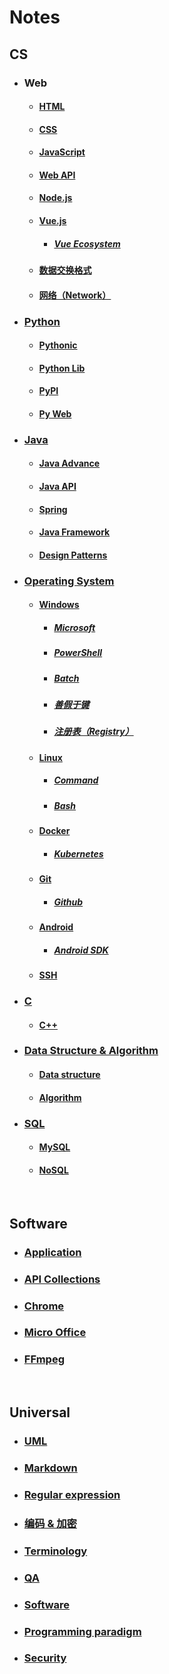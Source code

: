 # Notes  
## CS  
- ### Web  
  - #### [HTML](./docs/CS/HTML.md)  
  - #### [CSS](./docs/CS/CSS.md)  
  - #### [JavaScript](./docs/CS/JavaScript.md)  
  - #### [Web API](./docs/CS/Web%20API.md)  
  - #### [Node.js](./docs/CS/Node.js.md)  
  - #### [Vue.js](./docs/CS/Vue.js.md)  
    - ##### [Vue Ecosystem](./docs/CS/Vue%20Ecosystem.md)  
  - #### [数据交换格式](./docs/CS/%E6%95%B0%E6%8D%AE%E4%BA%A4%E6%8D%A2%E6%A0%BC%E5%BC%8F.md)  
  - #### [网络（Network）](./docs/CS/%E7%BD%91%E7%BB%9C%EF%BC%88Network%EF%BC%89.md)  
- ### [Python](./docs/CS/Python.md)  
  - #### [Pythonic](./docs/CS/Pythonic.md)  
  - #### [Python Lib](./docs/CS/Python%20Lib.md)  
  - #### [PyPI](./docs/CS/PyPI.md)  
  - #### [Py Web](./docs/CS/Py%20Web.md)  
- ### [Java](./docs/CS/Java.md)  
  - #### [Java Advance](./docs/CS/Java%20Advance.md)  
  - #### [Java API](./docs/CS/Java%20API.md)  
  - #### [Spring](./docs/CS/Spring.md)  
  - #### [Java Framework](./docs/CS/Java%20Framework.md)  
  - #### [Design Patterns](./docs/CS/Design%20Patterns.md)  
- ### [Operating System](./docs/CS/Operating%20System.md)  
  - #### [Windows](./docs/CS/Windows.md)  
    - ##### [Microsoft](./docs/CS/Microsoft.md)  
    - ##### [PowerShell](./docs/CS/PowerShell.md)  
    - ##### [Batch](./docs/CS/Batch.md)  
    - ##### [善假于键](./docs/CS/%E5%96%84%E5%81%87%E4%BA%8E%E9%94%AE.md)  
    - ##### [注册表（Registry）](./docs/CS/%E6%B3%A8%E5%86%8C%E8%A1%A8%EF%BC%88Registry%EF%BC%89.md)  
  - #### [Linux](./docs/CS/Linux.md)  
    - ##### [Command](./docs/CS/Command.md)  
    - ##### [Bash](./docs/CS/Bash.md)  
  - #### [Docker](./docs/CS/Docker.md)  
    - ##### [Kubernetes](./docs/CS/Kubernetes.md)  
  - #### [Git](./docs/CS/Git.md)  
    - ##### [Github](./docs/CS/Github.md)  
  - #### [Android](./docs/CS/Android.md)  
    - ##### [Android SDK](./docs/CS/Android%20SDK.md)  
  - #### [SSH](./docs/CS/SSH.md)  
- ### [C](./docs/CS/C.md)  
  - #### [C++](./docs/CS/C%2B%2B.md)  
- ### [Data Structure & Algorithm](./docs/CS/Data%20Structure%20%26%20Algorithm.md)  
  - #### [Data structure](./docs/CS/Data%20structure.md)  
  - #### [Algorithm](./docs/CS/Algorithm.md)  
- ### [SQL](./docs/CS/SQL.md)  
  - #### [MySQL](./docs/CS/MySQL.md)  
  - #### [NoSQL](./docs/CS/NoSQL.md)  

  <br />  
## Software  
- ### [Application](./docs/Software/Application.md)  
- ### [API Collections](./docs/Software/API%20Collections.md)  
- ### [Chrome](./docs/Software/Chrome.md)  
- ### [Micro Office](./docs/Software/Micro%20Office.md)  
- ### [FFmpeg](./docs/Software/FFmpeg.md)  

  <br />  
## Universal  
- ### [UML](./docs/Universal/UML.md)  
- ### [Markdown](./docs/Universal/Markdown.md)  
- ### [Regular expression](./docs/Universal/Regular%20expression.md)  
- ### [编码 & 加密](./docs/Universal/%E7%BC%96%E7%A0%81%20%26%20%E5%8A%A0%E5%AF%86.md)  
- ### [Terminology](./docs/Universal/Terminology.md)  
- ### [QA](./docs/Universal/QA.md)  
- ### [Software](./docs/Universal/Software.md)  
- ### [Programming paradigm](./docs/Universal/Programming%20paradigm.md)  
- ### [Security](./docs/Universal/Security.md)  

  <br />  
